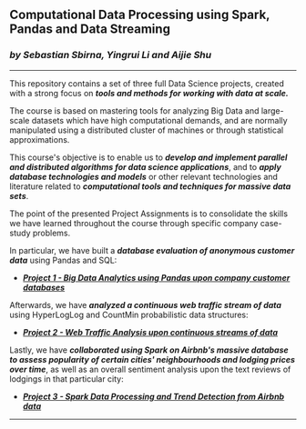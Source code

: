 ## Computational Data Processing using Spark, Pandas and Data Streaming 
### _by Sebastian Sbirna, Yingrui Li and Aijie Shu_
---

This repository contains a set of three full Data Science projects, created with a strong focus on ___tools and methods for working with data at scale.___

The course is based on mastering tools for analyzing Big Data and large-scale datasets which have high computational demands, and are normally manipulated using a distributed cluster of machines or through statistical approximations.

This course's objective is to enable us to ___develop and implement parallel and distributed algorithms for data science applications___, and to ___apply database technologies and models___ or other relevant technologies and literature related to ___computational tools and techniques for massive data sets___.

The point of the presented Project Assignments is to consolidate the skills we have learned throughout the course through specific company case-study problems. 

In particular, we have built a ___database evaluation of anonymous customer data___ using Pandas and SQL:

* **_[Project 1 - Big Data Analytics using Pandas upon company customer databases](https://github.com/seby-sbirna/Computational-Data-Processing-using-Spark-Pandas-and-Data-Streaming/tree/master/Project%201%20-%20Big%20Data%20Analytics%20using%20Pandas%20upon%20company%20customer%20databases)_**

Afterwards, we have ___analyzed a continuous web traffic stream of data___ using HyperLogLog and CountMin probabilistic data structures:

* **_[Project 2 - Web Traffic Analysis upon continuous streams of data](https://github.com/seby-sbirna/Computational-Data-Processing-using-Spark-Pandas-and-Data-Streaming/tree/master/Project%202%20-%20Web%20Traffic%20Analysis%20upon%20continuous%20streams%20of%20data)_**

Lastly, we have ___collaborated using Spark on Airbnb's massive database to assess popularity of certain cities' neighbourhoods and lodging prices over time___, as well as an overall sentiment analysis upon the text reviews of lodgings in that particular city:

* **_[Project 3 - Spark Data Processing and Trend Detection from Airbnb data](https://github.com/seby-sbirna/Computational-Data-Processing-using-Spark-Pandas-and-Data-Streaming/tree/master/Project%203%20-%20Spark%20Data%20Processing%20and%20Trend%20Detection%20from%20Airbnb%20data)_**
---
